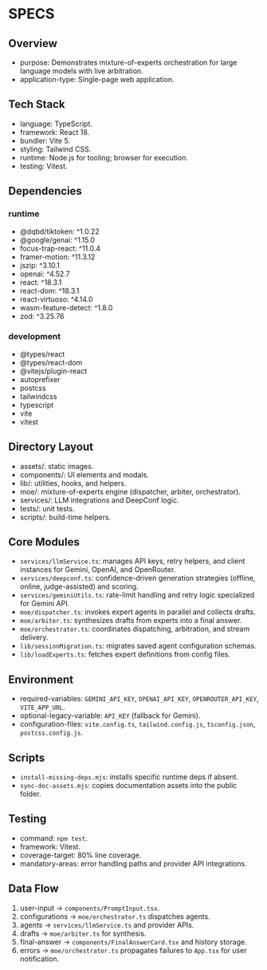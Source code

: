 # SPECS

## Overview
- purpose: Demonstrates mixture-of-experts orchestration for large language models with live arbitration.
- application-type: Single-page web application.

## Tech Stack
- language: TypeScript.
- framework: React 18.
- bundler: Vite 5.
- styling: Tailwind CSS.
- runtime: Node.js for tooling; browser for execution.
- testing: Vitest.

## Dependencies
### runtime
- @dqbd/tiktoken: ^1.0.22
- @google/genai: ^1.15.0
- focus-trap-react: ^11.0.4
- framer-motion: ^11.3.12
- jszip: ^3.10.1
- openai: ^4.52.7
- react: ^18.3.1
- react-dom: ^18.3.1
- react-virtuoso: ^4.14.0
- wasm-feature-detect: ^1.8.0
- zod: ^3.25.76
### development
- @types/react
- @types/react-dom
- @vitejs/plugin-react
- autoprefixer
- postcss
- tailwindcss
- typescript
- vite
- vitest

## Directory Layout
- assets/: static images.
- components/: UI elements and modals.
- lib/: utilities, hooks, and helpers.
- moe/: mixture-of-experts engine (dispatcher, arbiter, orchestrator).
- services/: LLM integrations and DeepConf logic.
- tests/: unit tests.
- scripts/: build-time helpers.

## Core Modules
- `services/llmService.ts`: manages API keys, retry helpers, and client instances for Gemini, OpenAI, and OpenRouter.
- `services/deepconf.ts`: confidence-driven generation strategies (offline, online, judge-assisted) and scoring.
- `services/geminiUtils.ts`: rate-limit handling and retry logic specialized for Gemini API.
- `moe/dispatcher.ts`: invokes expert agents in parallel and collects drafts.
- `moe/arbiter.ts`: synthesizes drafts from experts into a final answer.
- `moe/orchestrator.ts`: coordinates dispatching, arbitration, and stream delivery.
- `lib/sessionMigration.ts`: migrates saved agent configuration schemas.
- `lib/loadExperts.ts`: fetches expert definitions from config files.

## Environment
- required-variables: `GEMINI_API_KEY`, `OPENAI_API_KEY`, `OPENROUTER_API_KEY`, `VITE_APP_URL`.
- optional-legacy-variable: `API_KEY` (fallback for Gemini).
- configuration-files: `vite.config.ts`, `tailwind.config.js`, `tsconfig.json`, `postcss.config.js`.

## Scripts
- `install-missing-deps.mjs`: installs specific runtime deps if absent.
- `sync-doc-assets.mjs`: copies documentation assets into the public folder.

## Testing
- command: `npm test`.
- framework: Vitest.
- coverage-target: 80% line coverage.
- mandatory-areas: error handling paths and provider API integrations.

## Data Flow
1. user-input -> `components/PromptInput.tsx`.
2. configurations -> `moe/orchestrator.ts` dispatches agents.
3. agents -> `services/llmService.ts` and provider APIs.
4. drafts -> `moe/arbiter.ts` for synthesis.
5. final-answer -> `components/FinalAnswerCard.tsx` and history storage.
6. errors -> `moe/orchestrator.ts` propagates failures to `App.tsx` for user notification.

